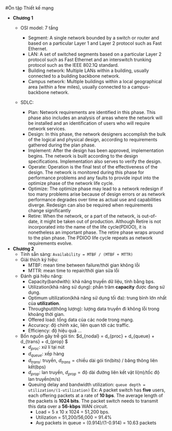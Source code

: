 #Ôn tập Thiết kế mạng
- **Chương 1**
    - OSI model: 7 tầng
        - Segment: A single network bounded by a switch or router and based on a particular Layer 1 and Layer 2 protocol such as Fast Ethernet.
        - LAN: A set of switched segments based on a particular Layer 2 protocol such as Fast Ethernet and an interswitch trunking protocol such as the IEEE 802.1Q standard.
        - Building network: Multiple LANs within a building, usually connected to a building backbone network.
        - Campus network: Multiple buildings within a local geographical area (within a few miles), usually connected to a campus-backbone network.


    - SDLC: 
        - Plan:  Network requirements are identified in this phase. This phase also includes an analysis of areas where the network will be installed and an identification of users who will require network services.
        - Design: In this phase, the network designers accomplish the bulk of the logical and physical design, according to requirements gathered during the plan phase.
        - Implement: After the design has been approved, implementation begins. The network is built according to the design specifications. Implementation also serves to verify the design.
        -  Operate: Operation is the final test of the effectiveness of the design. The network is monitored during this phase for performance problems and any faults to provide input into the optimize phase of the network life cycle.
        - Optimize:  The optimize phase may lead to a network redesign if too many problems arise because of design errors or as network performance degrades over time as actual use and capabilities diverge. Redesign can also be required when requirements change significantly
        - Retire: When the network, or a part of the network, is out-of-date, it might be taken out of production. Although Retire is not incorporated into the name of the life cycle(PDIOO), it is nonetheless an important phase. The retire phase wraps around to the plan phase. The PDIOO life cycle repeats as network requirements evolve.
- **Chương 2**
    - Tính sẵn sàng: `Availability = MTBF / (MTBF + MTTR)`
    - Giải thích ký hiệu:
        - MTBF: mean time between failure/thời gian không lỗi
        - MTTR: mean time to repair/thời gian sửa lỗi
    - Đánh giá hiệu năng:
        - Capacity(bandwith): khả năng truyền dữ liệu, tính bằng bps.
        - Utilization(khả năng sử dụng): phần trăm **capacity** được đang sử dụng.
        - Optimum ultilization(khả năng sử dụng tối đa): trung bình lớn nhất của **utilization**.
        - Throughput(thông lượng): lượng data truyền đi không lỗi trong khoảng thời gian.
        - Offered load: tổng data của các node trong mạng.
        - Accuracy: độ chính xác, liên quan tới các traffic.
        - Efficiency: độ hiệu quả
        ...
    - Bốn nguồn gây trễ gói tin:
        $d_{nodal} = d_{proc} + d_{queue} + d_{trans} + d_{prop} $
        - $d_{proc}$: xử lí tại nút
        - $d_{queue}$: xếp hàng
        - $d_{trans}$: truyền, 
            $d_{trans} = \text{chiều dài gói tin(bits) / băng thông liên kết(bps)}$
        - $d_{prop}$: lan truyền,
            $d_{prop} = \text{độ dài đường liên kết vật lí(m)/tốc độ lan truyền(m/s)}$
        - Queuing delay and bandwidth utilization:
            `queue depth = utilization/(1-utilization)`
            Ex:  A packet switch has **five** users, each offering packets at a rate of **10 bps**. The average length of the packets is **1024 bits**. The packet switch needs to transmit this data over a **56-kbps** WAN circuit.
            - Load = 5 x 10 x 1024 = 51,200 bps.
            - Utilization = 51,200/56,000 = 91.4%
            - Avg packets in queue = (0.914)/(1-0.914) = 10.63 packets